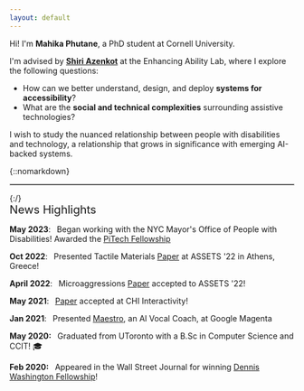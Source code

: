 ```yaml
---
layout: default
---
```


<div class="lead pretty-links">

Hi! I'm **Mahika Phutane**, a PhD student at Cornell University. 

</div>


I'm advised by **[Shiri Azenkot](http://shiriazenkot.com/)** at the Enhancing Ability Lab, where I explore the following questions:
  - How can we better understand, design, and deploy **systems for accessibility**? 
  - What are the **social and technical complexities** surrounding assistive technologies?

I wish to study the nuanced relationship between people with disabilities and technology, a relationship that grows in significance with emerging AI-backed systems.
&nbsp;

{::nomarkdown}
<hr style="border:0.5px solid silver">
{:/}

<div style="font-size: 20px;">
News Highlights
</div>

**May 2023**: &ensp;Began working with the NYC Mayor's Office of People with Disabilities! Awarded the [PiTech Fellowship](https://www.pi.tech.cornell.edu/spotlight/siegel-pitech-impact-fellowship-in-its-third-year) 

**Oct 2022**: &ensp;Presented Tactile Materials [Paper](https://dl.acm.org/doi/abs/10.1145/3508364) at ASSETS '22 in Athens, Greece!

**April 2022**: &ensp;Microaggressions [Paper](https://dl.acm.org/doi/10.1145/3517428.3544801) accepted to ASSETS '22!

**May 2021**: &ensp;[Paper](https://dl.acm.org/doi/10.1145/3411763.3451574) accepted at CHI Interactivity!

**Jan 2021**: &ensp;Presented [Maestro](https://magenta.tensorflow.org/maestro-vocal-coach), an AI Vocal Coach, at Google Magenta

**May 2020:** &ensp;Graduated from UToronto with a B.Sc in Computer Science and CCIT! 🎓

**Feb 2020:** &ensp;Appeared in the Wall Street Journal for winning [Dennis Washington Fellowship](https://www.utm.utoronto.ca/main-news/scholarship-gives-former-utm-student-push-strive-something-bigger)!

<!-- Thank you for being here, and I welcome you to read further where I delve more into:
  - [my past](about/), my prior research work and undergrad experience
  - [my current happenings](work/), my current research endeavours
  - [my future](/), brainstormed ideas for upcoming projects (TODO) -->

  <!-- You would normally put your [full name](about/) here and say something *smart* about yourself. -->

  <!-- This could also be the good place to say were you are coming from, what you [do for a living](work/) and maybe what you are [interested in](projects/). You might also be [writing](articles/) about stuff.  -->

  <!-- But after all this is your site and I'm just a **placeholder text** so what would i know about some *home page content*. -->
